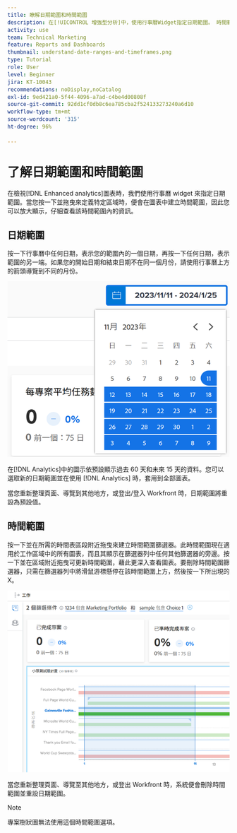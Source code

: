 ```yaml
---
title: 瞭解日期範圍和時間範圍
description: 在[!UICONTROL 增強型分析]中，使用行事曆Widget指定日期範圍。 時間範圍則是在圖表內建立。
activity: use
team: Technical Marketing
feature: Reports and Dashboards
thumbnail: understand-date-ranges-and-timeframes.png
type: Tutorial
role: User
level: Beginner
jira: KT-10043
recommendations: noDisplay,noCatalog
exl-id: 9ed421a0-5f44-4096-a7ad-c4be4d00808f
source-git-commit: 92dd1cf0db8c6ea785cba2f524133273240a6d10
workflow-type: tm+mt
source-wordcount: '315'
ht-degree: 96%

---
```


# 了解日期範圍和時間範圍

在檢視[!DNL Enhanced analytics]圖表時，我們使用行事曆 widget 來指定日期範圍。當您按一下並拖曳來定義特定區域時，便會在圖表中建立時間範圍，因此您可以放大顯示，仔細查看該時間範圍內的資訊。

## 日期範圍

按一下行事曆中任何日期，表示您的範圍內的一個日期，再按一下任何日期，表示範圍的另一端。如果您的開始日期和結束日期不在同一個月份，請使用行事曆上方的箭頭導覽到不同的月份。

![影像顯示使用行事曆 widget 選取日期範圍](assets/section-1-3.png)

在[!DNL Analytics]中的圖示依預設顯示過去 60 天和未來 15 天的資料。您可以選取新的日期範圍並在使用 [!DNL Analytics] 時，套用到全部圖表。

當您重新整理頁面、導覽到其他地方，或登出/登入 Workfront 時，日期範圍將重設為預設值。

## 時間範圍

按一下並在所需的時間表區段附近拖曳來建立時間範圍篩選器。此時間範圍現在適用於工作區域中的所有圖表，而且其顯示在篩選器列中任何其他篩選器的旁邊。按一下並在區域附近拖曳可更新時間範圍，藉此更深入查看圖表。要刪除時間範圍篩選器，只需在篩選器列中將滑鼠游標懸停在該時間範圍上方，然後按一下所出現的 X。

![影像顯示使用按一下並拖曳的方式來選取日期範圍](assets/section-1-4.png)

當您重新整理頁面、導覽至其他地方，或登出 Workfront 時，系統便會刪除時間範圍並重設日期範圍。

>[!NOTE]
>
>專案樹狀圖無法使用這個時間範圍選項。
